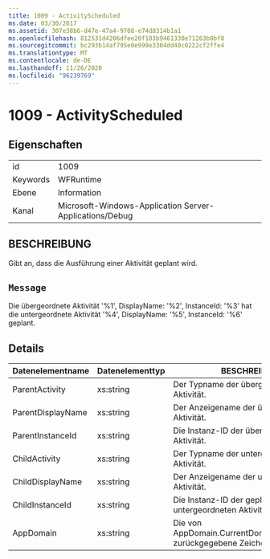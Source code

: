 ```yaml
---
title: 1009 - ActivityScheduled
ms.date: 03/30/2017
ms.assetid: 307e38b6-d47e-47a4-9708-e74d8314b1a1
ms.openlocfilehash: 812531d4206dfee20f183b9461330e71263b0bf8
ms.sourcegitcommit: bc293b14af795e0e999e3304dd40c0222cf2ffe4
ms.translationtype: MT
ms.contentlocale: de-DE
ms.lasthandoff: 11/26/2020
ms.locfileid: "96239769"
---
```

# <a name="1009---activityscheduled"></a>1009 - ActivityScheduled

## <a name="properties"></a>Eigenschaften  
  
|||  
|-|-|  
|id|1009|  
|Keywords|WFRuntime|  
|Ebene|Information|  
|Kanal|Microsoft-Windows-Application Server-Applications/Debug|  
  
## <a name="description"></a>BESCHREIBUNG  

 Gibt an, dass die Ausführung einer Aktivität geplant wird.  
  
## <a name="message"></a>`Message`  

 Die übergeordnete Aktivität '%1', DisplayName: '%2', InstanceId: '%3' hat die untergeordnete Aktivität '%4', DisplayName: '%5', InstanceId: '%6' geplant.  
  
## <a name="details"></a>Details  
  
|Datenelementname|Datenelementtyp|BESCHREIBUNG|  
|--------------------|--------------------|-----------------|  
|ParentActivity|xs:string|Der Typname der übergeordneten Aktivität.|  
|ParentDisplayName|xs:string|Der Anzeigename der übergeordneten Aktivität.|  
|ParentInstanceId|xs:string|Die Instanz-ID der übergeordneten Aktivität.|  
|ChildActivity|xs:string|Der Typname der untergeordneten Aktivität.|  
|ChildDisplayName|xs:string|Der Anzeigename der untergeordneten Aktivität.|  
|ChildInstanceId|xs:string|Die Instanz-ID der geplanten untergeordneten Aktivität.|  
|AppDomain|xs:string|Die von AppDomain.CurrentDomain.FriendlyName zurückgegebene Zeichenfolge.|
